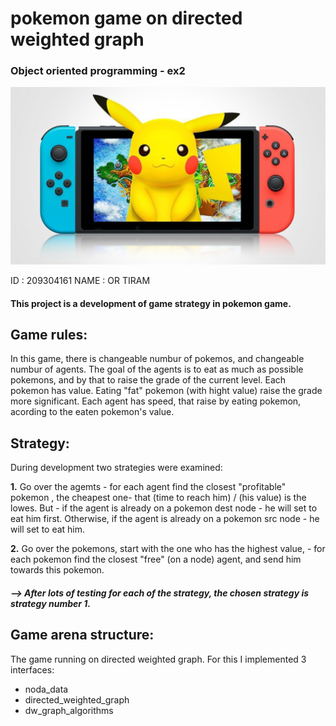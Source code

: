 # pokemon game on directed weighted graph
### Object oriented programming - ex2
<img src= "images/p1.jpg" width=750 hight=100>

ID : 209304161 NAME : OR TIRAM


#### This project is a development of game strategy in pokemon game.

## Game rules:
In this game, there is changeable numbur of pokemos, and changeable numbur of agents. The goal of the agents is to eat as much as possible pokemons, and by that to raise the grade of the current level.
Each pokemon has value. Eating "fat" pokemon (with hight value) raise the grade more significant.
Each agent has speed, that raise by eating pokemon, acording to the eaten pokemon's value.

## Strategy:
During development two strategies were examined:

**1.**  Go over the agemts - for each agent  find the closest "profitable" pokemon , the  cheapest one-  that (time to reach him) / (his value) is the lowes.
        But - if the agent is already on a pokemon dest node - he will set to eat him first.
              Otherwise, if the agent is already on a pokemon src node - he will set to eat him.

**2.**  Go over the pokemons, start with the one who has the highest value, - for each pokemon find the closest "free" (on a node) agent, and send him towards this pokemon.

##### --> After lots of testing for each of the strategy, the chosen strategy is strategy number 1.

## Game arena structure:
The game running on directed weighted graph.
For this I implemented 3 interfaces:
* noda_data
* directed_weighted_graph
* dw_graph_algorithms










